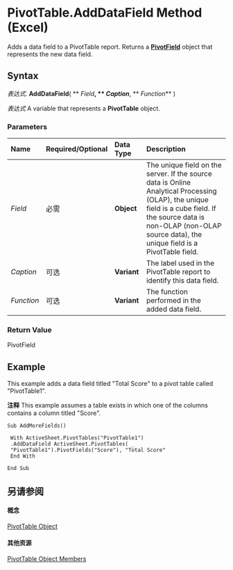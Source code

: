 
# PivotTable.AddDataField Method (Excel)

Adds a data field to a PivotTable report. Returns a  **[PivotField](52784960-e2da-b43a-1e37-2d4dae61c6d8.md)** object that represents the new data field.


## Syntax

 _表达式_. **AddDataField**( ** _Field_**, ** _Caption_**, ** _Function_** )

 _表达式_ A variable that represents a **PivotTable** object.


### Parameters



|**Name**|**Required/Optional**|**Data Type**|**Description**|
|:-----|:-----|:-----|:-----|
| _Field_|必需|**Object**|The unique field on the server. If the source data is Online Analytical Processing (OLAP), the unique field is a cube field. If the source data is non-OLAP (non-OLAP source data), the unique field is a PivotTable field.|
| _Caption_|可选|**Variant**|The label used in the PivotTable report to identify this data field.|
| _Function_|可选|**Variant**|The function performed in the added data field.|

### Return Value

PivotField


## Example

This example adds a data field titled "Total Score" to a pivot table called "PivotTable1".


 **注释**   This example assumes a table exists in which one of the columns contains a column titled "Score".


```
Sub AddMoreFields() 
 
 With ActiveSheet.PivotTables("PivotTable1") 
 .AddDataField ActiveSheet.PivotTables( _ 
 "PivotTable1").PivotFields("Score"), "Total Score" 
 End With 
 
End Sub
```


## 另请参阅


#### 概念


[PivotTable Object](a9c1d4a0-78a9-f9a6-6daf-91cb63e45842.md)
#### 其他资源


[PivotTable Object Members](http://msdn.microsoft.com/library/8e8d1692-cf32-63c6-a1f6-54ddcc2a4964%28Office.15%29.aspx)